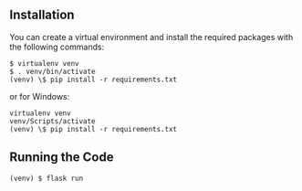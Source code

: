 ## Installation

You can create a virtual environment and install the required packages with the following commands:

    $ virtualenv venv
    $ . venv/bin/activate
    (venv) \$ pip install -r requirements.txt

or for Windows:

```
virtualenv venv
venv/Scripts/activate
(venv) \$ pip install -r requirements.txt
```

## Running the Code

    (venv) $ flask run
